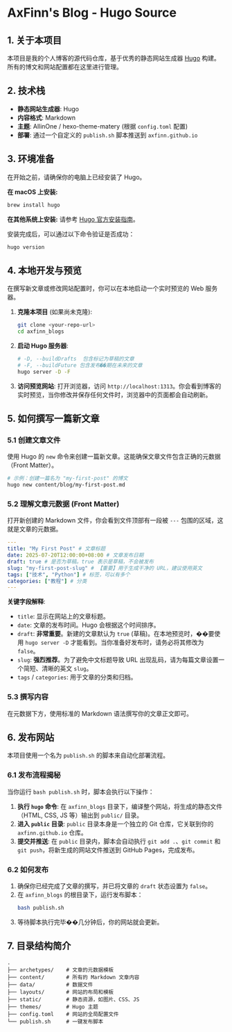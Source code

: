 # AxFinn's Blog - Hugo Source

## 1. 关于本项目

本项目是我的个人博客的源代码仓库，基于优秀的静态网站生成器 [Hugo](https://gohugo.io/) 构建。所有的博文和网站配置都在这里进行管理。

## 2. 技术栈

*   **静态网站生成器**: Hugo
*   **内容格式**: Markdown
*   **主题**: AllinOne / hexo-theme-matery (根据 `config.toml` 配置)
*   **部署**: 通过一个自定义的 `publish.sh` 脚本推送到 `axfinn.github.io`

## 3. 环境准备

在开始之前，请确保你的电脑上已经安装了 Hugo。

**在 macOS 上安装:**
```bash
brew install hugo
```

**在其他系统上安装:**
请参考 [Hugo 官方安装指南](https://gohugo.io/installation/)。

安装完成后，可以通过以下命令验证是否成功：
```bash
hugo version
```

## 4. 本地开发与预览

在撰写新文章或修改网站配置时，你可以在本地启动一个实时预览的 Web 服务器。

1.  **克隆本项目** (如果尚未克隆):
    ```bash
    git clone <your-repo-url>
    cd axfinn_blogs
    ```

2.  **启动 Hugo 服务器**:
    ```bash
    # -D, --buildDrafts  包含标记为草稿的文章
    # -F, --buildFuture 包含发布��期在未来的文章
    hugo server -D -F
    ```

3.  **访问预览网站**:
    打开浏览器，访问 `http://localhost:1313`。你会看到博客的实时预览，当你修改并保存任何文件时，浏览器中的页面都会自动刷新。

## 5. 如何撰写一篇新文章

### 5.1 创建文章文件

使用 Hugo 的 `new` 命令来创建一篇新文章。这能确保文章文件包含正确的元数据（Front Matter）。

```bash
# 示例：创建一篇名为 "my-first-post" 的博文
hugo new content/blog/my-first-post.md
```

### 5.2 理解文章元数据 (Front Matter)

打开新创建的 Markdown 文件，你会看到文件顶部有一段被 `---` 包围的区域，这就是文章的元数据。

```yaml
---
title: "My First Post" # 文章标题
date: 2025-07-20T12:00:00+08:00 # 文章发布日期
draft: true # 是否为草稿。true 表示是草稿，不会被发布
slug: "my-first-post-slug" # 【重要】用于生成干净的 URL，建议使用英文
tags: ["技术", "Python"] # 标签，可以有多个
categories: ["教程"] # 分类
---
```

**关键字段解释**:
*   `title`: 显示在网站上的文章标题。
*   `date`: 文章的发布时间。Hugo 会根据这个时间排序。
*   `draft`: **非常重要**。新建的文章默认为 `true` (草稿)。在本地预览时，��要使用 `hugo server -D` 才能看到。当你准备好发布时，请务必将其修改为 `false`。
*   `slug`: **强烈推荐**。为了避免中文标题导致 URL 出现乱码，请为每篇文章设置一个简短、清晰的英文 `slug`。
*   `tags` / `categories`: 用于文章的分类和归档。

### 5.3 撰写内容

在元数据下方，使用标准的 Markdown 语法撰写你的文章正文即可。

## 6. 发布网站

本项目使用一个名为 `publish.sh` 的脚本来自动化部署流程。

### 6.1 发布流程揭秘

当你运行 `bash publish.sh` 时，脚本会执行以下操作：

1.  **执行 `hugo` 命令**: 在 `axfinn_blogs` 目录下，编译整个网站，将生成的静态文件（HTML, CSS, JS 等）输出到 `public/` 目录。
2.  **进入 `public` 目录**: `public` 目录本身是一个独立的 Git 仓库，它关联到你的 `axfinn.github.io` 仓库。
3.  **提交并推送**: 在 `public` 目录内，脚本会自动执行 `git add .`、`git commit` 和 `git push`，将新生成的网站文件推送到 GitHub Pages，完成发布。

### 6.2 如何发布

1.  确保你已经完成了文章的撰写，并已将文章的 `draft` 状态设置为 `false`。
2.  在 `axfinn_blogs` 的根目录下，运行发布脚本：
    ```bash
    bash publish.sh
    ```
3.  等待脚本执行完毕��几分钟后，你的网站就会更新。

## 7. 目录结构简介

```
.
├── archetypes/    # 文章的元数据模板
├── content/       # 所有的 Markdown 文章内容
├── data/          # 数据文件
├── layouts/       # 网站的布局和模板
├── static/        # 静态资源，如图片、CSS、JS
├── themes/        # Hugo 主题
├── config.toml    # 网站的全局配置文件
└── publish.sh     # 一键发布脚本
```